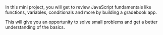 In this mini project, you will get to review JavaScript fundamentals like functions, variables, conditionals and more by building a gradebook app.

This will give you an opportunity to solve small problems and get a better understanding of the basics.
